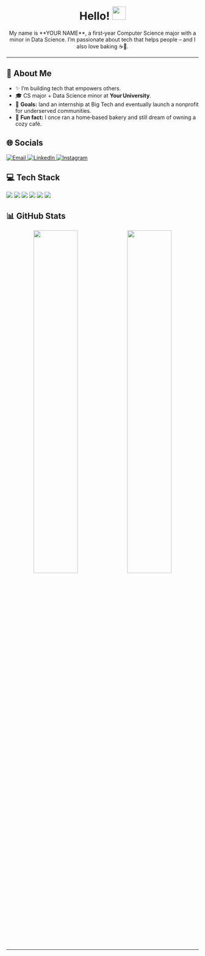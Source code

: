 <!-- Heading -->
<h1 align="center">Hello! <img src="https://media.giphy.com/media/hvRJCLFzcasrR4ia7z/giphy.gif" width="35"></h1>

<p align="center">
  My name is **YOUR NAME**, a first‑year Computer Science major with a minor in Data Science.  
  I’m passionate about tech that helps people – and I also love baking ☕🧁.
</p>

---

## 🚀 About Me
- ✨ I’m building tech that empowers others.  
- 🎓 CS major + Data Science minor at **Your University**.  
- 🎯 **Goals:** land an internship at Big Tech and eventually launch a nonprofit for underserved communities.  
- 🍰 **Fun fact:** I once ran a home‑based bakery and still dream of owning a cozy café.

## 🌐 Socials
<p align="left">
  <a href="mailto:your.email@example.com">
    <img alt="Email" src="https://img.shields.io/badge/Email-D14836?style=for-the-badge&logo=gmail&logoColor=white"/>
  </a>
  <a href="https://linkedin.com/in/yourprofile" target="_blank">
    <img alt="LinkedIn" src="https://img.shields.io/badge/LinkedIn-0A66C2?style=for-the-badge&logo=linkedin&logoColor=white"/>
  </a>
  <a href="https://instagram.com/yourhandle" target="_blank">
    <img alt="Instagram" src="https://img.shields.io/badge/Instagram-E4405F?style=for-the-badge&logo=instagram&logoColor=white"/>
  </a>
</p>

## 💻 Tech Stack
<p align="left">
  <img src="https://img.shields.io/badge/Java-ED8B00?style=for-the-badge&logo=java&logoColor=white"/>
  <img src="https://img.shields.io/badge/JavaScript-F7DF1E?style=for-the-badge&logo=javascript&logoColor=black"/>
  <img src="https://img.shields.io/badge/React-20232A?style=for-the-badge&logo=react&logoColor=61DAFB"/>
  <img src="https://img.shields.io/badge/Node.js-339933?style=for-the-badge&logo=node.js&logoColor=white"/>
  <img src="https://img.shields.io/badge/Python-3670A0?style=for-the-badge&logo=python&logoColor=ffdd54"/>
  <img src="https://img.shields.io/badge/MySQL-4479A1?style=for-the-badge&logo=mysql&logoColor=white"/>
  <!-- Add or remove badges as you like -->
</p>

## 📊 GitHub Stats
<p align="center">
  <img src="https://github-readme-stats.vercel.app/api?username=<YOU>&show_icons=true&theme=radical" width="48%"/>
  <img src="https://github-readme-stats.vercel.app/api/top-langs/?username=<YOU>&layout=compact&theme=radical" width="48%"/>
</p>

<!-- Optional streak chart
<p align="center">
  <img src="https://github-readme-streak-stats.herokuapp.com/?user=<YOU>&theme=radical" width="60%"/>
</p>
-->

---
